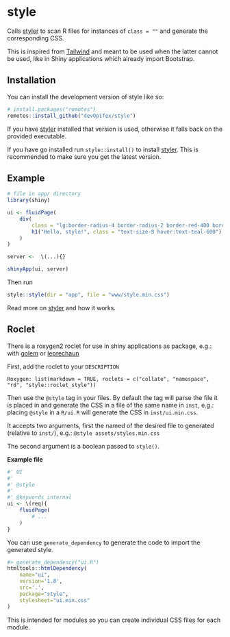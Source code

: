 <!-- badges: start -->
<!-- badges: end -->

# style

Calls [styler](https://github.com/devOpifex/styler) to scan
R files for instances of `class = ""` and generate the 
corresponding CSS.

This is inspired from [Tailwind](https://tailwindcss.com/)
and meant to be used when the latter cannot be used, like in
Shiny applications which already import Bootstrap.

## Installation

You can install the development version of style like so:

``` r
# install.packages("remotes")
remotes::install_github("devOpifex/style")
```

If you have [styler](https://github.com/devOpifex/styler) installed
that version is used, otherwise it falls back on the provided
executable.

If you have go installed run `style::install()` to install 
[styler](https://github.com/devOpifex/styler).
This is recommended to make sure you get the latest version.

## Example

``` r
# file in app/ directory
library(shiny)

ui <- fluidPage(
    div(
        class = "lg:border-radius-4 border-radius-2 border-red-400 border-width-1 sh-lg p-x-2 p-y-4",
        h1("Hello, style!", class = "text-size-8 hover:text-teal-600")
    )
)

server <-  \(...){}

shinyApp(ui, server)
```

Then run

```r
style::style(dir = "app", file = "www/style.min.css")
```

Read more on [styler](https://github.com/devOpifex/styler) and how it works.

## Roclet

There is a roxygen2 roclet for use in shiny applications as package,
e.g.: with [golem](https://github.com/ThinkR-open/golem) or 
[leprechaun](https://github.com/devOpifex/leprechaun)

First, add the roclet to your `DESCRIPTION`

```
Roxygen: list(markdown = TRUE, roclets = c("collate", "namespace", "rd", "style::roclet_style"))
```

Then use the `@style` tag in your files.
By default the tag will parse the file it is placed in and 
generate the CSS in a file of the same name in `inst`, e.g.:
placing `@style` in a `R/ui.R` will generate the CSS in `inst/ui.min.css`.

It accepts two arguments, first the named of the desired file to generated 
(relative to `inst/`), e.g.: `@style assets/styles.min.css`

The second argument is a boolean passed to `style()`.

__Example file__

```r
#' UI
#'
#' @style
#' 
#' @keywords internal
ui <- \(req){
    fluidPage(
        # ...
    )
}
```

You can use `generate_dependency` to generate the code to import the generated style.

```r
#> generate_dependency("ui.R")
htmltools::htmlDependency(
	name="ui",
	version='1.0',
	src='.',
	package="style",
	stylesheet="ui.min.css"
)
```

This is intended for modules so you can create individual CSS files for each module.
